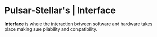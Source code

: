 # Pulsar-Stellar's | Interface

**Interface** is where the interaction between software and hardware takes place making sure pliability and compatibility.